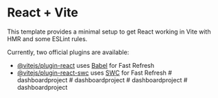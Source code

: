 # React + Vite

This template provides a minimal setup to get React working in Vite with HMR and some ESLint rules.

Currently, two official plugins are available:

- [@vitejs/plugin-react](https://github.com/vitejs/vite-plugin-react/blob/main/packages/plugin-react/README.md) uses [Babel](https://babeljs.io/) for Fast Refresh
- [@vitejs/plugin-react-swc](https://github.com/vitejs/vite-plugin-react-swc) uses [SWC](https://swc.rs/) for Fast Refresh
#   d a s h b o a r d p r o j e c t  
 #   d a s h b o a r d p r o j e c t  
 #   d a s h b o a r d p r o j e c t  
 #   d a s h b o a r d p r o j e c t  
 